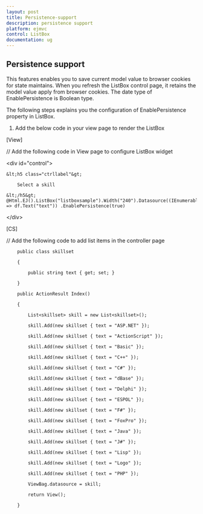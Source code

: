 ```yaml
---
layout: post
title: Persistence-support
description: persistence support 
platform: ejmvc
control: ListBox
documentation: ug
---
```


## Persistence support 

This features enables you to save current model value to browser cookies for state maintains. When you refresh the ListBox control page, it retains the model value apply from browser cookies. The date type of EnablePersistence is Boolean type. 

The following steps explains you the configuration of EnablePersistence property in ListBox.

1. Add the below code in your view page to render the ListBox



[View]

// Add the following code in View page to configure ListBox widget

&lt;div id="control"&gt;

    &lt;h5 class="ctrllabel"&gt;

        Select a skill

    &lt;/h5&gt;    @Html.EJ().ListBox("listboxsample").Width("240").Datasource((IEnumerable<ug_listbox.controllers.skillset>)ViewBag.datasource).ListBoxFields(df => df.Text("text")) .EnablePersistence(true)

&lt;/div&gt;

[CS]

// Add the following code to add list items in the controller page



        public class skillset

        {

            public string text { get; set; }

        }

        public ActionResult Index()

        {

            List<skillset> skill = new List<skillset>();

            skill.Add(new skillset { text = "ASP.NET" });

            skill.Add(new skillset { text = "ActionScript" });

            skill.Add(new skillset { text = "Basic" });

            skill.Add(new skillset { text = "C++" });

            skill.Add(new skillset { text = "C#" });

            skill.Add(new skillset { text = "dBase" });

            skill.Add(new skillset { text = "Delphi" });

            skill.Add(new skillset { text = "ESPOL" });

            skill.Add(new skillset { text = "F#" });

            skill.Add(new skillset { text = "FoxPro" });

            skill.Add(new skillset { text = "Java" });

            skill.Add(new skillset { text = "J#" });

            skill.Add(new skillset { text = "Lisp" });

            skill.Add(new skillset { text = "Logo" });

            skill.Add(new skillset { text = "PHP" });

            ViewBag.datasource = skill;

            return View();

        }



